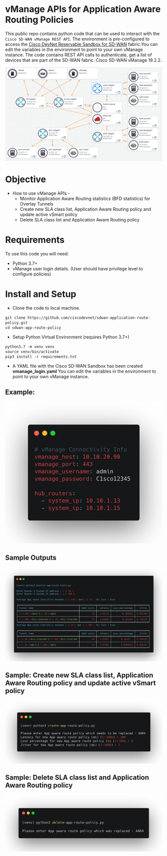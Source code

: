 
# vManage APIs for Application Aware Routing Policies

This public repo contains python code that can be used to interact with the `Cisco SD-WAN vManage REST API`. The environment is pre-configured to access the [Cisco DevNet Reservable Sandbox for SD-WAN](https://devnetsandbox.cisco.com/RM/Diagram/Index/c9679e49-6751-4f43-9bb4-9d7ee162b069?diagramType=Topology) fabric.You can edit the variables in the environment to point to your own vManage instance. The code contains REST API calls to authenticate, get a list of devices that are part of the SD-WAN fabric. Cisco SD-WAN vManage 19.2.2.

![Sandbox Image](./images/sdwan_sandbox.png)


# Objective 

*   How to use vManage APIs - 
    - Monitor Application Aware Routing statistics (BFD statistics) for Overlay Tunnels
    - Create new SLA class list, Application Aware Routing policy and update active vSmart policy
    - Delete SLA class list and Application Aware Routing policy

# Requirements

To use this code you will need:

* Python 3.7+
* vManage user login details. (User should have privilege level to configure policies)

# Install and Setup

- Clone the code to local machine.

```
git clone https://github.com/ciscodevnet/sdwan-application-route-policy.git
cd sdwan-app-route-policy
```
- Setup Python Virtual Environment (requires Python 3.7+)

```
python3.7 -m venv venv
source venv/bin/activate
pip3 install -r requirements.txt
```

- A YAML file with the Cisco SD-WAN Sandbox has been created **vmanage_login.yaml** You can edit the variables in the environment to point to your own vManage instance.

## Example:

![Yaml](./images/vmanage_dest.png)


## Sample Outputs

![AppOutput](./images/average_app.png)



## Sample: Create new SLA class list, Application Aware Routing policy and update active vSmart policy

![AppOutput](./images/create_app.png)

## Sample: Delete SLA class list and Application Aware Routing policy

![AppOutput](./images/delete_app.png)
